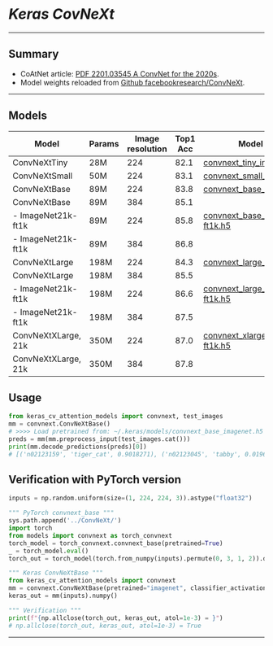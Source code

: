 # ___Keras CovNeXt___
***

## Summary
- CoAtNet article: [PDF 2201.03545 A ConvNet for the 2020s](https://arxiv.org/pdf/2201.03545.pdf).
- Model weights reloaded from [Github facebookresearch/ConvNeXt](https://github.com/facebookresearch/ConvNeXt).
***

## Models
  | Model               | Params | Image resolution | Top1 Acc | Model link |
  | ------------------- | ------ | ---------------- | -------- | ---------- |
  | ConvNeXtTiny        | 28M    | 224              | 82.1     | [convnext_tiny_imagenet.h5](https://github.com/leondgarse/keras_cv_attention_models/releases/download/convnext/convnext_tiny_imagenet.h5) |
  | ConvNeXtSmall       | 50M    | 224              | 83.1     | [convnext_small_imagenet.h5](https://github.com/leondgarse/keras_cv_attention_models/releases/download/convnext/convnext_small_imagenet.h5) |
  | ConvNeXtBase        | 89M    | 224              | 83.8     | [convnext_base_imagenet.h5](https://github.com/leondgarse/keras_cv_attention_models/releases/download/convnext/convnext_base_imagenet.h5) |
  | ConvNeXtBase        | 89M    | 384              | 85.1     |            |
  | - ImageNet21k-ft1k  | 89M    | 224              | 85.8     | [convnext_base_imagenet-ft1k.h5](https://github.com/leondgarse/keras_cv_attention_models/releases/download/convnext/convnext_base_imagenet-ft1k.h5) |
  | - ImageNet21k-ft1k  | 89M    | 384              | 86.8     |            |
  | ConvNeXtLarge       | 198M   | 224              | 84.3     | [convnext_large_imagenet.h5](https://github.com/leondgarse/keras_cv_attention_models/releases/download/convnext/convnext_large_imagenet.h5) |
  | ConvNeXtLarge       | 198M   | 384              | 85.5     |            |
  | - ImageNet21k-ft1k  | 198M   | 224              | 86.6     | [convnext_large_imagenet-ft1k.h5](https://github.com/leondgarse/keras_cv_attention_models/releases/download/convnext/convnext_large_imagenet-ft1k.h5) |
  | - ImageNet21k-ft1k  | 198M   | 384              | 87.5     |            |
  | ConvNeXtXLarge, 21k | 350M   | 224              | 87.0     | [convnext_xlarge_imagenet-ft1k.h5](https://github.com/leondgarse/keras_cv_attention_models/releases/download/convnext/convnext_xlarge_imagenet-ft1k.h5) |
  | ConvNeXtXLarge, 21k | 350M   | 384              | 87.8     |            |
## Usage
  ```py
  from keras_cv_attention_models import convnext, test_images
  mm = convnext.ConvNeXtBase()
  # >>>> Load pretrained from: ~/.keras/models/convnext_base_imagenet.h5
  preds = mm(mm.preprocess_input(test_images.cat()))
  print(mm.decode_predictions(preds)[0])
  # [('n02123159', 'tiger_cat', 0.9018271), ('n02123045', 'tabby', 0.019625964), ...]
  ```
## Verification with PyTorch version
  ```py
  inputs = np.random.uniform(size=(1, 224, 224, 3)).astype("float32")

  """ PyTorch convnext_base """
  sys.path.append('../ConvNeXt/')
  import torch
  from models import convnext as torch_convnext
  torch_model = torch_convnext.convnext_base(pretrained=True)
  _ = torch_model.eval()
  torch_out = torch_model(torch.from_numpy(inputs).permute(0, 3, 1, 2)).detach().numpy()

  """ Keras ConvNeXtBase """
  from keras_cv_attention_models import convnext
  mm = convnext.ConvNeXtBase(pretrained="imagenet", classifier_activation=None)
  keras_out = mm(inputs).numpy()

  """ Verification """
  print(f"{np.allclose(torch_out, keras_out, atol=1e-3) = }")
  # np.allclose(torch_out, keras_out, atol=1e-3) = True
  ```
***

